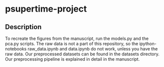 # psupertime-project

## Description
To recreate the figures from the manuscript, run the models.py and the pca.py scripts.
The raw data is not a part of this repository, so the ipython-notebooks raw_data.ipynb and data.ipynb do not work, unless you have the raw data.
Our preprocessed datasets can be found in the datasets directory. Our preprocessing pipeline is explained in detail in the manuscript.
